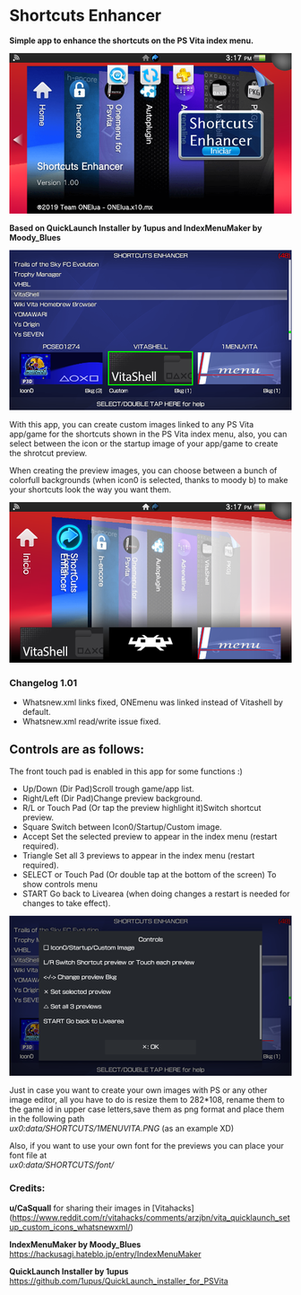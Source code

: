 # Shortcuts Enhancer
**Simple app to enhance the shortcuts on the PS Vita index menu.**

![header](SCREENSHOT/intro.png)

**Based on QuickLaunch Installer by 1upus and IndexMenuMaker by Moody_Blues**

![header](SCREENSHOT/intro3.png)

With this app, you can create custom images linked to any PS Vita app/game for the shortcuts shown in the PS Vita index menu, also, you can select between the icon or the startup image of your app/game to create the shrotcut preview.

When creating the preview images, you can choose between a bunch of colorfull backgrounds (when icon0 is selected, thanks to moody b) to make your shortcuts look the way you want them.

![header](SCREENSHOT/intro2.png)

### Changelog 1.01 ###
- Whatsnew.xml links fixed, ONEmenu was linked instead of Vitashell by default.<br>
- Whatsnew.xml read/write issue fixed.<br>

## Controls are as follows: ##

The front touch pad is enabled in this app for some functions :)
 
- Up/Down                   (Dir Pad)Scroll trough game/app list.<br>
- Right/Left                (Dir Pad)Change preview background.<br>
- R/L or Touch Pad          (Or tap the preview highlight it)Switch shortcut preview.<br>
- Square                    Switch between Icon0/Startup/Custom image.<br>
- Accept                    Set the selected preview to appear in the index menu (restart required).<br>
- Triangle                  Set all 3 previews to appear in the index menu (restart required).<br>
- SELECT or Touch Pad       (Or double tap at the bottom of the screen) To show controls menu<br>
- START                     Go back to Livearea (when doing changes a restart is needed for changes to take effect).<br>

![header](SCREENSHOT/intro4.png)

Just in case you want to create your own images with PS or any other image editor, all you have to do is resize them to 282*108, rename them to the game id in upper case letters,save them as png format and place them in the following path<br>
*ux0:data/SHORTCUTS/1MENUVITA.PNG*  (as an example XD)

Also, if you want to use your own font for the previews you can place your font file at<br>
*ux0:data/SHORTCUTS/font/*

### Credits: ###

**u/CaSquall** for sharing their images in [Vitahacks]
(https://www.reddit.com/r/vitahacks/comments/arzjbn/vita_quicklaunch_setup_custom_icons_whatsnewxml/)

**IndexMenuMaker by Moody_Blues** https://hackusagi.hateblo.jp/entry/IndexMenuMaker

**QuickLaunch Installer by 1upus** https://github.com/1upus/QuickLaunch_installer_for_PSVita
